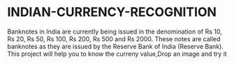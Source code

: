 # INDIAN-CURRENCY-RECOGNITION
Banknotes in India are currently being issued in the denomination of Rs 10, Rs 20, Rs 50, Rs 100, Rs 200, Rs 500 and Rs 2000. These notes are called banknotes as they are issued by the Reserve Bank of India (Reserve Bank). This project will help you to know the curreny value,Drop an image and try it
